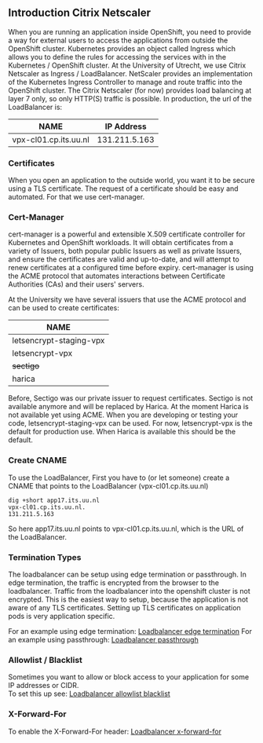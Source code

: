 ## Introduction Citrix Netscaler

When you are running an application inside OpenShift, you need to provide a way for external users to access the applications from outside the OpenShift cluster.
Kubernetes provides an object called Ingress which allows you to define the rules for accessing the services with in the Kubernetes / OpenShift cluster.
At the University of Utrecht, we use Citrix Netscaler as Ingress / LoadBalancer.
NetScaler provides an implementation of the Kubernetes Ingress Controller to manage and route traffic into the OpenShift cluster.
The Citrix Netscaler (for now) provides load balancing at layer 7 only, so only HTTP(S) traffic is possible.
In production, the url of the LoadBalancer is:


| NAME | IP Address |
| ---- | ---------- |
| vpx-cl01.cp.its.uu.nl | 131.211.5.163 |

### Certificates

When you open an application to the outside world, you want it to be secure using a TLS certificate. The request of a certificate should be easy and automated. For that we use cert-manager.

### Cert-Manager

cert-manager is a powerful and extensible X.509 certificate controller for Kubernetes and OpenShift workloads.
It will obtain certificates from a variety of Issuers, both popular public Issuers as well as private Issuers, and ensure the certificates are valid and up-to-date, and will attempt to renew certificates at a configured time before expiry.
cert-manager is using the ACME protocol that automates interactions between Certificate Authorities (CAs) and their users' servers.

At the University we have several issuers that use the ACME protocol and can be used to create certificates:

| NAME |
| ---- |
| letsencrypt-staging-vpx |
| letsencrypt-vpx |
| <s>sectigo</s> |
| harica |


Before, Sectigo was our private issuer to request certificates. Sectigo is not available anymore and will be replaced by Harica. At the moment Harica is not available yet using ACME.
When you are developing or testing your code, letsencrypt-staging-vpx can be used.  For now, letsencrypt-vpx is the default for production use. When Harica is available this should be the default.

### Create CNAME

To use the LoadBalancer, First you have to (or let someone) create a CNAME that points to the LoadBalancer (vpx-cl01.cp.its.uu.nl)

```code
dig +short app17.its.uu.nl
vpx-cl01.cp.its.uu.nl.
131.211.5.163
```

So here app17.its.uu.nl points to vpx-cl01.cp.its.uu.nl, which is the URL of the LoadBalancer.

### Termination Types

The loadbalancer can be setup using edge termination or passthrough. In edge termination, the traffic is encrypted from the browser to the loadbalancer. Traffic from the loadbalancer into the openshift
cluster is not encrypted. This is the easiest way to setup, because the application is not aware of any TLS certificates. Setting up TLS certificates on application pods is very application specific.

For an example using edge termination: [Loadbalancer edge termination](loadbalancer-edge.md)
For an example using passthrough: [Loadbalancer passthrough](loadbalancer-passthrough.md)

### Allowlist / Blacklist

Sometimes you want to allow or block access to your application for some IP addresses or CIDR.  
To set this up see: [Loadbalancer allowlist blacklist](loadbalancer-white-black-list.md)

### X-Forward-For

To enable the X-Forward-For header: [Loadbalancer x-forward-for](loadbalancer-xforwardfor.md)
